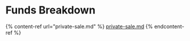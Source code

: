 # Funds Breakdown

{% content-ref url="private-sale.md" %}
[private-sale.md](private-sale.md)
{% endcontent-ref %}
